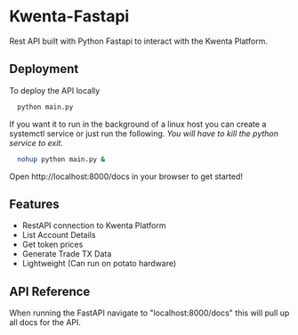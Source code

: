 
# Kwenta-Fastapi

Rest API built with Python Fastapi to interact with the Kwenta Platform.


## Deployment

To deploy the API locally

```bash
  python main.py
```
If you want it to run in the background of a linux host you can create a systemctl service or just run the following. *You will have to kill the python service to exit.*
```bash
  nohup python main.py &
```
Open http://localhost:8000/docs in your browser to get started!
## Features

- RestAPI connection to Kwenta Platform
- List Account Details
- Get token prices
- Generate Trade TX Data
- Lightweight (Can run on potato hardware)


## API Reference
When running the FastAPI navigate to "localhost:8000/docs" this will pull up all docs for the API.
